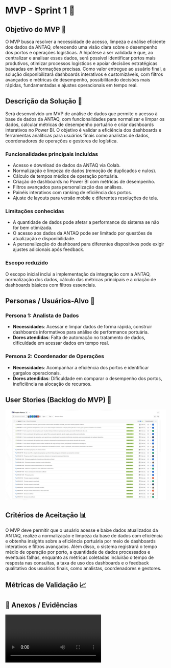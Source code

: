 #  MVP - Sprint 1 📌

## Objetivo do MVP 🎯

O MVP busca resolver a necessidade de acesso, limpeza e análise eficiente dos dados da ANTAQ, oferecendo uma visão clara sobre o desempenho dos portos e operações logísticas. A hipótese a ser validada é que, ao centralizar e analisar esses dados, será possível identificar portos mais produtivos, otimizar processos logísticos e apoiar decisões estratégicas baseadas em informações precisas. Como valor entregue ao usuário final, a solução disponibilizará dashboards interativos e customizáveis, com filtros avançados e métricas de desempenho, possibilitando decisões mais rápidas, fundamentadas e ajustes operacionais em tempo real.

## Descrição da Solução 📝 

Será desenvolvido um MVP de análise de dados que permite o acesso à base de dados da ANTAQ, com funcionalidades para normalizar e limpar os dados, calcular métricas de desempenho portuário e criar dashboards interativos no Power BI. O objetivo é validar a eficiência dos dashboards e ferramentas analíticas para usuários finais como analistas de dados, coordenadores de operações e gestores de logística.

### Funcionalidades principais incluídas
- Acesso e download de dados da ANTAQ via Colab.
- Normalização e limpeza de dados (remoção de duplicados e nulos).
- Cálculo de tempos médios de operação portuária.
- Criação de dashboards no Power BI com métricas de desempenho.
- Filtros avançados para personalização das análises.
- Painéis interativos com ranking de eficiência dos portos.
- Ajuste de layouts para versão mobile e diferentes resoluções de tela.

### Limitações conhecidas
- A quantidade de dados pode afetar a performance do sistema se não for bem otimizada.
- O acesso aos dados da ANTAQ pode ser limitado por questões de atualização e disponibilidade.
- A personalização do dashboard para diferentes dispositivos pode exigir ajustes adicionais após feedback.

### Escopo reduzido
O escopo inicial inclui a implementação da integração com a ANTAQ, normalização dos dados, cálculo das métricas principais e a criação de dashboards básicos com filtros essenciais.

## Personas / Usuários-Alvo 👥

### Persona 1: Analista de Dados
- **Necessidades**: Acessar e limpar dados de forma rápida, construir dashboards informativos para análise de performance portuária.
- **Dores atendidas**: Falta de automação no tratamento de dados, dificuldade em acessar dados em tempo real.

### Persona 2: Coordenador de Operações
- **Necessidades**: Acompanhar a eficiência dos portos e identificar gargalos operacionais.
- **Dores atendidas**: Dificuldade em comparar o desempenho dos portos, ineficiência na alocação de recursos.


## User Stories (Backlog do MVP) 🔑 

<img src="https://github.com/anacarolinae/Projeto-API-4-Semestre-Logistica/blob/main/Imagens/Backlog%20Sprint%20I.jpg" width="1500">

## Critérios de Aceitação  📊 

O MVP deve permitir que o usuário acesse e baixe dados atualizados da ANTAQ, realize a normalização e limpeza da base de dados com eficiência e obtenha insights sobre a eficiência portuária por meio de dashboards interativos e filtros avançados. Além disso, o sistema registrará o tempo médio de operação por porto, a quantidade de dados processados e eventuais falhas, enquanto as métricas coletadas incluirão o tempo de resposta nas consultas, a taxa de uso dos dashboards e o feedback qualitativo dos usuários finais, como analistas, coordenadores e gestores.


## Métricas de Validação  📈

## 📂 Anexos / Evidências

![MVP](https://github.com/anacarolinae/Projeto-API-4-Semestre-Logistica/blob/main/MVP/V%C3%ADdeos%20e%20Fotos/MVP%20Sprint%201.mp4)


